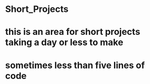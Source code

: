 # Short_Projects
# this is an area for short projects taking a day or less to make
# sometimes less than five lines of code
